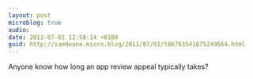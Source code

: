 ```yaml
---
layout: post
microblog: true
audio: 
date: 2011-07-01 12:50:14 +0100
guid: http://samdeane.micro.blog/2011/07/01/t86763541675249664.html
---
```

Anyone know how long an app review appeal typically takes?
